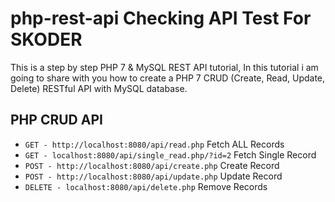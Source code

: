 # php-rest-api Checking API Test For SKODER
This is a step by step PHP 7 & MySQL REST API tutorial, In this tutorial i am going to share with you how to create a PHP 7 CRUD (Create, Read, Update, Delete) RESTful API with MySQL database.


## PHP CRUD API
* `GET - http://localhost:8080/api/read.php` Fetch ALL Records
* `GET - localhost:8080/api/single_read.php/?id=2` Fetch Single Record
* `POST - http://localhost:8080/api/create.php` Create Record
* `POST - http://localhost:8080/api/update.php` Update Record
* `DELETE - localhost:8080/api/delete.php` Remove Records
